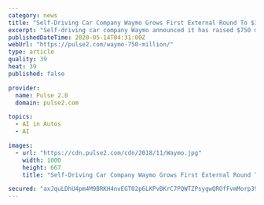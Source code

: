 ```yaml
---
category: news
title: "Self-Driving Car Company Waymo Grows First External Round To $3 Billion"
excerpt: "Self-driving car company Waymo announced it has raised $750 million, bringing the total external fundraising to $3 billion"
publishedDateTime: 2020-05-14T04:31:00Z
webUrl: "https://pulse2.com/waymo-750-million/"
type: article
quality: 39
heat: 39
published: false

provider:
  name: Pulse 2.0
  domain: pulse2.com

topics:
  - AI in Autos
  - AI

images:
  - url: "https://cdn.pulse2.com/cdn/2018/11/Waymo.jpg"
    width: 1000
    height: 667
    title: "Self-Driving Car Company Waymo Grows First External Round To $3 Billion"

secured: "axJquLDhU4pm4M9BRKH4nvEGT02p6LKPvBKrC7PQWTZPsygwQROfFvmMorp39vT1b0WBNthxtZ6SBsVd+n5QfmT2tS+mXEiJCufMCw0EPt7FaAGT816cZtL3xDV8IpLSum5ZNW8vWmeDC3f4Go+Qz02uMfTKPd8SdaL6JLHYGfEhE5ZDbByHAAIfcbshaAP3l7gw1y69gWsNmlXC7S1hHWw7VIrRp6BoggOOV2J9dUh5ILipHhfaUKNwYlATKY10c+WNP/Mij8DvNNY5+l78lTKuYO5WxF979zpFfwGFRVX0VdFMBwoTadpFOvycGEQl/KPQUdGZbFBCtMOSZg6Viy7awdzwqwkI3uEFQcBD/moo8bDtT1O1ICFAhiIE/AA0+3Q/Le42uN70rYy6O6PHgTeoMXsNM0cZ7LB1PLckgqdLvnpyBj2WsPi9DZbc1uVjgj8JES9g+n8KM1b6yvKE5WC2eOw2m8/4Zf5qlyaqs6k=;T46Lo40nyttMO40RiJQIGA=="
---
```


